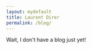 ```yaml
---
layout: mydefault 
title: Laurent Direr 
permalink: /blog/
---
```


Wait, I don't have a blog just yet!


